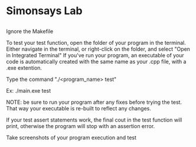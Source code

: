 # Simonsays Lab

##
Ignore the Makefile

To test your test function, open the folder of your program in the terminal. Either navigate in the terminal,
or right-click on the folder, and select "Open in Integrated Terminal"
If you've run your program, an executable of your code is automatically created with the same name as your .cpp
file, with a .exe extention.

Type the command "./<program_name> test"

Ex: ./main.exe test

NOTE: be sure to run your program after any fixes before trying the test. That way your executable is re-built to reflect
any changes.

If your test assert statements work, the final cout in the test function will print, otherwise the program will stop with
an assertion error.

Take screenshots of your program execution and test
